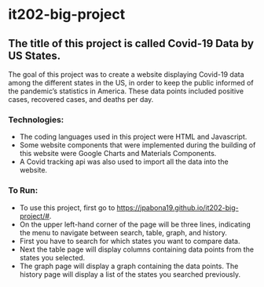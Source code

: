 # it202-big-project
## The title of this project is called Covid-19 Data by US States.
The goal of this project was to create a website displaying Covid-19 data among the different states in the US, in order to keep the public informed of the pandemic’s statistics in America. These data points included positive cases, recovered cases, and deaths per day. 
### Technologies: 
* The coding languages used in this project were HTML and Javascript. 
* Some website components that were implemented during the building of this website were Google Charts and Materials Components. 
* A Covid tracking api was also used to import all the data into the website.
### To Run: 
* To use this project, first go to https://jpabona19.github.io/it202-big-project/#.
* On the upper left-hand corner of the page will be three lines, indicating the menu to navigate between search, table, graph, and history. 
* First you have to search for which states you want to compare data. 
* Next the table page will display columns containing data points from the states you selected. 
* The graph page will display a graph containing the data points. The history page will display a list of the states you searched previously. 
